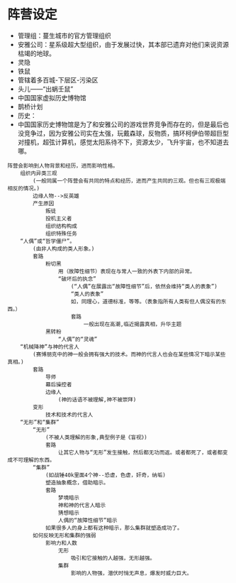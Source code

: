 # 阵营设定



* 管理组：蔓生城市的官方管理组织
* 安雅公司：星系级超大型组织，由于发展过快，其本部已遗弃对他们来说资源枯竭的地球。
* 灵隐
* 铁鼠
* 管辖着多百城-下层区-污染区
* 头儿——“出蜗壬鼠”
* 中国国家虚拟历史博物馆
* 鹊桥计划
* 历史：
* 中国国家历史博物馆是为了和安雅公司的游戏世界竞争而存在的，但是最后也没竞争过，因为安雅公司实在太强，玩戴森球，反物质，搞环柯伊伯带超巨型对撞机，超弦计算机，感觉太阳系待不下，资源太少，飞升宇宙，也不知道去哪。



```text
阵营会影响到人物背景和经历，进而影响性格。
    组织内异类三观
        (一般同属一个阵营会有共同的特点和经历，进而产生共同的三观。但也有三观极端相反的情况。)
        边缘人物-->反英雄
        产生原因
            叛徒
            投机主义者
            组织结构构成
            组织特殊任务
    “人偶”或“哲学僵尸”。
        (由非人构成的类人形象。)
        套路
            粉切黑
                用（故障性细节）表现在与常人一致的外表下内部的异常。
                “破坏后的执念”
                    (“人偶”在展露出“故障性细节”后，依然会维持“类人的表象”)
                    “类人的表象”
                    如，同理心，道德标准，等等。（表象指所有人类有但人偶没有的东西。）
                    套路
                        一般出现在高潮,临近揭露真相，升华主题
            黑转粉
                “人偶”的“灵魂”
    “机械降神”与神的代言人
        (赛博朋克中的神一般会拥有强大的技术。而神的代言人也会在某些情况下暗示某些真相。)
        套路
            导师
            幕后操控者
            边缘人
                (神的话语不被理解,神不被崇拜)
        变形
            技术和技术的代言人
    “无形”和“集群”
        “无形”
            (不被人类理解的形象,典型例子是《盲视》)
            套路
                让其它人物与“无形”发生接触，然后都无功而返。或者都死了，或者都变成不可理解的东西。
        “集群”
            (如战锤40k里面4个神--恐虐，色虐，奸奇，纳垢)
            塑造抽象概念，借助暗示。
            套路
                梦境暗示
                神和神的代言人暗示
                猜想暗示
                人偶的“故障性细节”暗示
            如果很多人的身上都有这种暗示，那么集群就塑造成功了。
        如何反映无形和集群的强弱
            影响力和人数
                无形
                    吸引和它接触的人越强，无形越强。
                集群
                    影响的人物强，潜伏时悄无声息，爆发时威力巨大。
```

